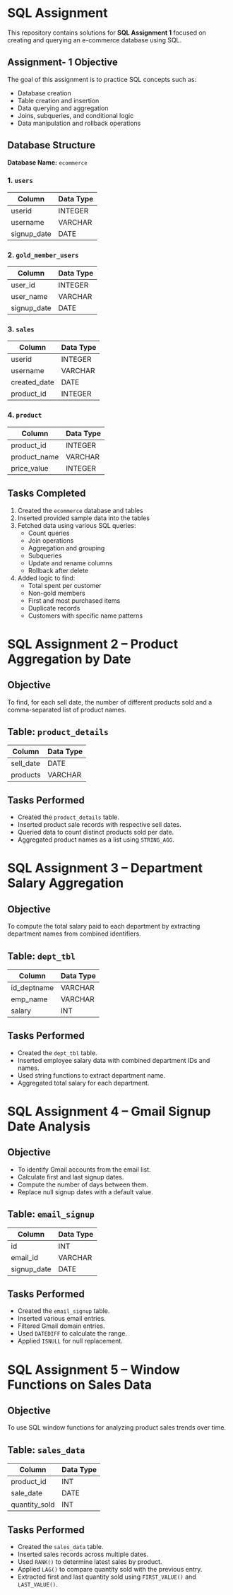 # SQL Assignment

This repository contains solutions for **SQL Assignment 1** focused on creating and querying an e-commerce database using SQL.

## Assignment- 1 Objective

The goal of this assignment is to practice SQL concepts such as:

- Database creation
- Table creation and insertion
- Data querying and aggregation
- Joins, subqueries, and conditional logic
- Data manipulation and rollback operations

## Database Structure

**Database Name:** `ecommerce`

### 1. `users`
| Column        | Data Type |
|---------------|-----------|
| userid        | INTEGER   |
| username      | VARCHAR   |
| signup_date   | DATE      |

### 2. `gold_member_users`
| Column        | Data Type |
|---------------|-----------|
| user_id       | INTEGER   |
| user_name     | VARCHAR   |
| signup_date   | DATE      |

### 3. `sales`
| Column        | Data Type |
|---------------|-----------|
| userid        | INTEGER   |
| username      | VARCHAR   |
| created_date  | DATE      |
| product_id    | INTEGER   |

### 4. `product`
| Column        | Data Type |
|---------------|-----------|
| product_id    | INTEGER   |
| product_name  | VARCHAR   |
| price_value   | INTEGER   |

## Tasks Completed

1. Created the `ecommerce` database and tables
2. Inserted provided sample data into the tables
3. Fetched data using various SQL queries:
   - Count queries
   - Join operations
   - Aggregation and grouping
   - Subqueries
   - Update and rename columns
   - Rollback after delete
4. Added logic to find:
   - Total spent per customer
   - Non-gold members
   - First and most purchased items
   - Duplicate records
   - Customers with specific name patterns

# SQL Assignment 2 – Product Aggregation by Date

## Objective
To find, for each sell date, the number of different products sold and a comma-separated list of product names.

## Table: `product_details`
| Column     | Data Type |
|------------|-----------|
| sell_date  | DATE      |
| products   | VARCHAR   |

## Tasks Performed
- Created the `product_details` table.
- Inserted product sale records with respective sell dates.
- Queried data to count distinct products sold per date.
- Aggregated product names as a list using `STRING_AGG`.


# SQL Assignment 3 – Department Salary Aggregation

## Objective
To compute the total salary paid to each department by extracting department names from combined identifiers.

## Table: `dept_tbl`
| Column        | Data Type |
|---------------|-----------|
| id_deptname   | VARCHAR   |
| emp_name      | VARCHAR   |
| salary        | INT       |

## Tasks Performed
- Created the `dept_tbl` table.
- Inserted employee salary data with combined department IDs and names.
- Used string functions to extract department name.
- Aggregated total salary for each department.


# SQL Assignment 4 – Gmail Signup Date Analysis

## Objective
- To identify Gmail accounts from the email list.
- Calculate first and last signup dates.
- Compute the number of days between them.
- Replace null signup dates with a default value.

## Table: `email_signup`
| Column       | Data Type |
|--------------|-----------|
| id           | INT       |
| email_id     | VARCHAR   |
| signup_date  | DATE      |

## Tasks Performed
- Created the `email_signup` table.
- Inserted various email entries.
- Filtered Gmail domain entries.
- Used `DATEDIFF` to calculate the range.
- Applied `ISNULL` for null replacement.


# SQL Assignment 5 – Window Functions on Sales Data

## Objective
To use SQL window functions for analyzing product sales trends over time.

## Table: `sales_data`
| Column        | Data Type |
|---------------|-----------|
| product_id    | INT       |
| sale_date     | DATE      |
| quantity_sold | INT       |

## Tasks Performed
- Created the `sales_data` table.
- Inserted sales records across multiple dates.
- Used `RANK()` to determine latest sales by product.
- Applied `LAG()` to compare quantity sold with the previous entry.
- Extracted first and last quantity sold using `FIRST_VALUE()` and `LAST_VALUE()`.



